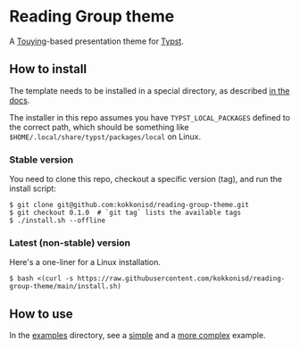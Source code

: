 # Reading Group theme
A [Touying](https://github.com/touying-typ/touying)-based presentation theme for
[Typst](https://github.com/typst/).

## How to install
The template needs to be installed in a special directory, as described [in the
docs](https://github.com/typst/packages?tab=readme-ov-file#local-packages).

The installer in this repo assumes you have `TYPST_LOCAL_PACKAGES` defined to the correct path,
which should be something like `$HOME/.local/share/typst/packages/local` on Linux.

### Stable version
You need to clone this repo, checkout a specific version (tag), and run the install script:
```console
$ git clone git@github.com:kokkonisd/reading-group-theme.git
$ git checkout 0.1.0  # `git tag` lists the available tags
$ ./install.sh --offline
```

### Latest (non-stable) version
Here's a one-liner for a Linux installation.
```console
$ bash <(curl -s https://raw.githubusercontent.com/kokkonisd/reading-group-theme/main/install.sh)
```

## How to use
In the [examples](examples) directory, see a [simple](examples/simple/) and a [more
complex](examples/full/) example.

